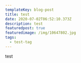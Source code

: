 ```yaml
---
templateKey: blog-post
title: test
date: 2020-07-02T06:52:10.373Z
description: test
featuredpost: true
featuredimage: /img/10647802.jpg
tags:
  - test-tag
---
```

test